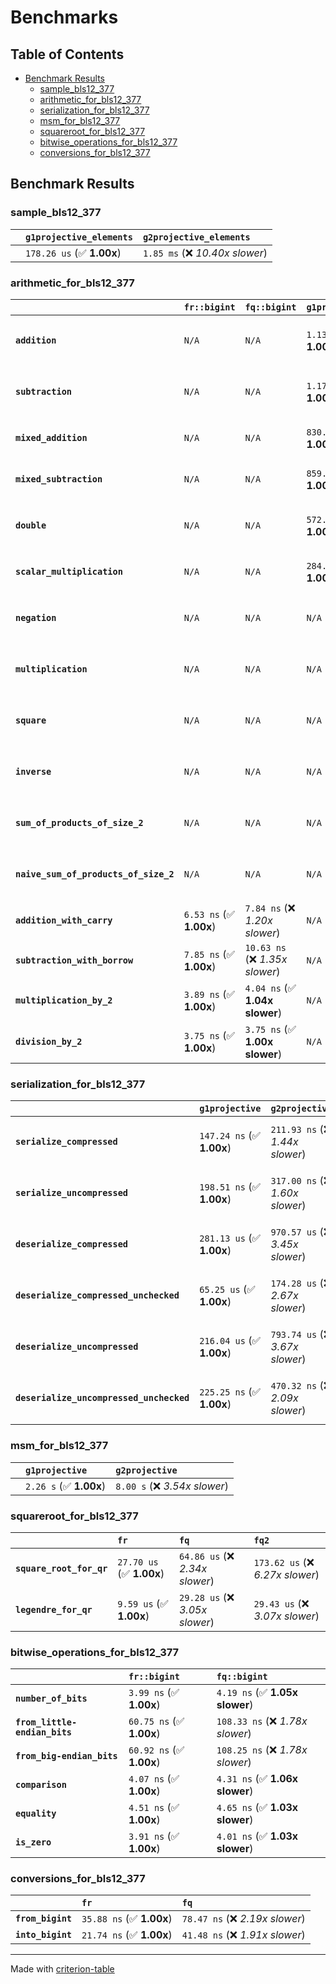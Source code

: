 # Benchmarks

## Table of Contents

- [Benchmark Results](#benchmark-results)
    - [sample_bls12_377](#sample_bls12_377)
    - [arithmetic_for_bls12_377](#arithmetic_for_bls12_377)
    - [serialization_for_bls12_377](#serialization_for_bls12_377)
    - [msm_for_bls12_377](#msm_for_bls12_377)
    - [squareroot_for_bls12_377](#squareroot_for_bls12_377)
    - [bitwise_operations_for_bls12_377](#bitwise_operations_for_bls12_377)
    - [conversions_for_bls12_377](#conversions_for_bls12_377)

## Benchmark Results

### sample_bls12_377

|        | `g1projective_elements`          | `g2projective_elements`           |
|:-------|:---------------------------------|:--------------------------------- |
|        | `178.26 us` (✅ **1.00x**)        | `1.85 ms` (❌ *10.40x slower*)     |

### arithmetic_for_bls12_377

|                                       | `fr::bigint`            | `fq::bigint`                    | `g1projective`            | `g2projective`                 | `fq2`                             | `fq12`                            | `fq`                             | `fr`                              |
|:--------------------------------------|:------------------------|:--------------------------------|:--------------------------|:-------------------------------|:----------------------------------|:----------------------------------|:---------------------------------|:--------------------------------- |
| **`addition`**                        | `N/A`                   | `N/A`                           | `1.13 us` (✅ **1.00x**)   | `4.45 us` (❌ *3.93x slower*)   | `27.33 ns` (🚀 **41.51x faster**)  | `180.05 ns` (🚀 **6.30x faster**)  | `19.22 ns` (🚀 **59.02x faster**) | `8.30 ns` (🚀 **136.69x faster**)  |
| **`subtraction`**                     | `N/A`                   | `N/A`                           | `1.17 us` (✅ **1.00x**)   | `4.50 us` (❌ *3.84x slower*)   | `27.42 ns` (🚀 **42.67x faster**)  | `170.90 ns` (🚀 **6.85x faster**)  | `14.97 ns` (🚀 **78.15x faster**) | `8.63 ns` (🚀 **135.55x faster**)  |
| **`mixed_addition`**                  | `N/A`                   | `N/A`                           | `830.65 ns` (✅ **1.00x**) | `3.18 us` (❌ *3.83x slower*)   | `N/A`                             | `N/A`                             | `N/A`                            | `N/A`                             |
| **`mixed_subtraction`**               | `N/A`                   | `N/A`                           | `859.55 ns` (✅ **1.00x**) | `3.22 us` (❌ *3.74x slower*)   | `N/A`                             | `N/A`                             | `N/A`                            | `N/A`                             |
| **`double`**                          | `N/A`                   | `N/A`                           | `572.15 ns` (✅ **1.00x**) | `2.07 us` (❌ *3.63x slower*)   | `12.84 ns` (🚀 **44.58x faster**)  | `104.57 ns` (🚀 **5.47x faster**)  | `7.48 ns` (🚀 **76.53x faster**)  | `9.12 ns` (🚀 **62.71x faster**)   |
| **`scalar_multiplication`**           | `N/A`                   | `N/A`                           | `284.45 us` (✅ **1.00x**) | `1.06 ms` (❌ *3.74x slower*)   | `N/A`                             | `N/A`                             | `N/A`                            | `N/A`                             |
| **`negation`**                        | `N/A`                   | `N/A`                           | `N/A`                     | `N/A`                          | `22.51 ns` (❌ *3.78x slower*)     | `100.67 ns` (❌ *16.93x slower*)   | `17.24 ns` (❌ *2.90x slower*)    | `5.95 ns` (✅ **1.00x**)           |
| **`multiplication`**                  | `N/A`                   | `N/A`                           | `N/A`                     | `N/A`                          | `267.86 ns` (❌ *7.14x slower*)    | `6.67 us` (❌ *177.89x slower*)    | `69.39 ns` (❌ *1.85x slower*)    | `37.51 ns` (✅ **1.00x**)          |
| **`square`**                          | `N/A`                   | `N/A`                           | `N/A`                     | `N/A`                          | `247.79 ns` (❌ *7.77x slower*)    | `4.69 us` (❌ *147.10x slower*)    | `59.39 ns` (❌ *1.86x slower*)    | `31.90 ns` (✅ **1.00x**)          |
| **`inverse`**                         | `N/A`                   | `N/A`                           | `N/A`                     | `N/A`                          | `13.98 us` (❌ *2.22x slower*)     | `25.27 us` (❌ *4.02x slower*)     | `13.64 us` (❌ *2.17x slower*)    | `6.29 us` (✅ **1.00x**)           |
| **`sum_of_products_of_size_2`**       | `N/A`                   | `N/A`                           | `N/A`                     | `N/A`                          | `567.55 ns` (❌ *10.69x slower*)   | `13.60 us` (❌ *256.25x slower*)   | `112.39 ns` (❌ *2.12x slower*)   | `53.07 ns` (✅ **1.00x**)          |
| **`naive_sum_of_products_of_size_2`** | `N/A`                   | `N/A`                           | `N/A`                     | `N/A`                          | `552.08 ns` (❌ *6.94x slower*)    | `13.52 us` (❌ *169.94x slower*)   | `156.82 ns` (❌ *1.97x slower*)   | `79.54 ns` (✅ **1.00x**)          |
| **`addition_with_carry`**             | `6.53 ns` (✅ **1.00x**) | `7.84 ns` (❌ *1.20x slower*)    | `N/A`                     | `N/A`                          | `N/A`                             | `N/A`                             | `N/A`                            | `N/A`                             |
| **`subtraction_with_borrow`**         | `7.85 ns` (✅ **1.00x**) | `10.63 ns` (❌ *1.35x slower*)   | `N/A`                     | `N/A`                          | `N/A`                             | `N/A`                             | `N/A`                            | `N/A`                             |
| **`multiplication_by_2`**             | `3.89 ns` (✅ **1.00x**) | `4.04 ns` (✅ **1.04x slower**)  | `N/A`                     | `N/A`                          | `N/A`                             | `N/A`                             | `N/A`                            | `N/A`                             |
| **`division_by_2`**                   | `3.75 ns` (✅ **1.00x**) | `3.75 ns` (✅ **1.00x slower**)  | `N/A`                     | `N/A`                          | `N/A`                             | `N/A`                             | `N/A`                            | `N/A`                             |

### serialization_for_bls12_377

|                                          | `g1projective`            | `g2projective`                   | `fr`                               | `fq`                               | `fq2`                               | `fq12`                            |
|:-----------------------------------------|:--------------------------|:---------------------------------|:-----------------------------------|:-----------------------------------|:------------------------------------|:--------------------------------- |
| **`serialize_compressed`**               | `147.24 ns` (✅ **1.00x**) | `211.93 ns` (❌ *1.44x slower*)   | `28.06 ns` (🚀 **5.25x faster**)    | `49.97 ns` (🚀 **2.95x faster**)    | `100.40 ns` (✅ **1.47x faster**)    | `625.91 ns` (❌ *4.25x slower*)    |
| **`serialize_uncompressed`**             | `198.51 ns` (✅ **1.00x**) | `317.00 ns` (❌ *1.60x slower*)   | `28.03 ns` (🚀 **7.08x faster**)    | `50.03 ns` (🚀 **3.97x faster**)    | `100.38 ns` (🚀 **1.98x faster**)    | `626.17 ns` (❌ *3.15x slower*)    |
| **`deserialize_compressed`**             | `281.13 us` (✅ **1.00x**) | `970.57 us` (❌ *3.45x slower*)   | `46.56 ns` (🚀 **6038.31x faster**) | `95.46 ns` (🚀 **2945.03x faster**) | `206.82 ns` (🚀 **1359.33x faster**) | `1.27 us` (🚀 **222.20x faster**)  |
| **`deserialize_compressed_unchecked`**   | `65.25 us` (✅ **1.00x**)  | `174.28 us` (❌ *2.67x slower*)   | `46.51 ns` (🚀 **1402.82x faster**) | `95.46 ns` (🚀 **683.49x faster**)  | `206.71 ns` (🚀 **315.64x faster**)  | `1.27 us` (🚀 **51.56x faster**)   |
| **`deserialize_uncompressed`**           | `216.04 us` (✅ **1.00x**) | `793.74 us` (❌ *3.67x slower*)   | `46.43 ns` (🚀 **4653.25x faster**) | `95.39 ns` (🚀 **2264.74x faster**) | `206.80 ns` (🚀 **1044.67x faster**) | `1.27 us` (🚀 **170.67x faster**)  |
| **`deserialize_uncompressed_unchecked`** | `225.25 ns` (✅ **1.00x**) | `470.32 ns` (❌ *2.09x slower*)   | `45.47 ns` (🚀 **4.95x faster**)    | `95.38 ns` (🚀 **2.36x faster**)    | `206.80 ns` (✅ **1.09x faster**)    | `1.27 us` (❌ *5.62x slower*)      |

### msm_for_bls12_377

|        | `g1projective`          | `g2projective`                 |
|:-------|:------------------------|:------------------------------ |
|        | `2.26 s` (✅ **1.00x**)  | `8.00 s` (❌ *3.54x slower*)    |

### squareroot_for_bls12_377

|                          | `fr`                     | `fq`                            | `fq2`                             |
|:-------------------------|:-------------------------|:--------------------------------|:--------------------------------- |
| **`square_root_for_qr`** | `27.70 us` (✅ **1.00x**) | `64.86 us` (❌ *2.34x slower*)   | `173.62 us` (❌ *6.27x slower*)    |
| **`legendre_for_qr`**    | `9.59 us` (✅ **1.00x**)  | `29.28 us` (❌ *3.05x slower*)   | `29.43 us` (❌ *3.07x slower*)     |

### bitwise_operations_for_bls12_377

|                               | `fr::bigint`             | `fq::bigint`                      |
|:------------------------------|:-------------------------|:--------------------------------- |
| **`number_of_bits`**          | `3.99 ns` (✅ **1.00x**)  | `4.19 ns` (✅ **1.05x slower**)    |
| **`from_little-endian_bits`** | `60.75 ns` (✅ **1.00x**) | `108.33 ns` (❌ *1.78x slower*)    |
| **`from_big-endian_bits`**    | `60.92 ns` (✅ **1.00x**) | `108.25 ns` (❌ *1.78x slower*)    |
| **`comparison`**              | `4.07 ns` (✅ **1.00x**)  | `4.31 ns` (✅ **1.06x slower**)    |
| **`equality`**                | `4.51 ns` (✅ **1.00x**)  | `4.65 ns` (✅ **1.03x slower**)    |
| **`is_zero`**                 | `3.91 ns` (✅ **1.00x**)  | `4.01 ns` (✅ **1.03x slower**)    |

### conversions_for_bls12_377

|                   | `fr`                     | `fq`                             |
|:------------------|:-------------------------|:-------------------------------- |
| **`from_bigint`** | `35.88 ns` (✅ **1.00x**) | `78.47 ns` (❌ *2.19x slower*)    |
| **`into_bigint`** | `21.74 ns` (✅ **1.00x**) | `41.48 ns` (❌ *1.91x slower*)    |

---
Made with [criterion-table](https://github.com/nu11ptr/criterion-table)

